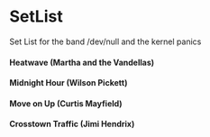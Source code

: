 # SetList
Set List for the band /dev/null and the kernel panics

#### Heatwave (Martha and the Vandellas)
#### Midnight Hour (Wilson Pickett)
#### Move on Up (Curtis Mayfield)
#### Crosstown Traffic (Jimi Hendrix)
